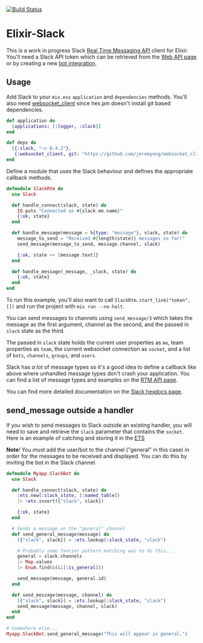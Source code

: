 [![Build
Status](https://api.travis-ci.org/BlakeWilliams/Elixir-Slack.svg?branch=master)](https://travis-ci.org/BlakeWilliams/Elixir-Slack)

# Elixir-Slack

This is a work in progress Slack [Real Time Messaging API] client for Elixir.
You'll need a Slack API token which can be retrieved from the [Web API page] or
by creating a new [bot integration].

[Real time Messaging API]: https://api.slack.com/rtm
[Web API page]: https://api.slack.com/web
[bot integration]: https://my.slack.com/services/new/bot

## Usage

Add Slack to your `mix.exs` `application` and `dependencies` methods. You'll
also need [websocket_client] since hex.pm doesn't install git based
dependencies.

[websocket_client]: https://github.com/jeremyong/websocket_client

```elixir
def application do
  [applications: [:logger, :slack]]
end

def deps do
  [{:slack, "~> 0.4.2"},
   {:websocket_client, git: "https://github.com/jeremyong/websocket_client"}]
end
```

Define a module that uses the Slack behaviour and defines the appropriate
callback methods.

```elixir
defmodule SlackRtm do
  use Slack

  def handle_connect(slack, state) do
    IO.puts "Connected as #{slack.me.name}"
    {:ok, state}
  end

  def handle_message(message = %{type: "message"}, slack, state) do
    message_to_send = "Received #{length(state)} messages so far!"
    send_message(message_to_send, message.channel, slack)

    {:ok, state ++ [message.text]}
  end

  def handle_message(_message, _slack, state) do
    {:ok, state}
  end
end
```

To run this example, you'll also want to call `SlackRtm.start_link("token", [])`
and run the project with `mix run --no-halt`.

You can send messages to channels using `send_message/3` which takes the message
as the first argument, channel as the second, and the passed in `slack` state
as the third.

The passed in `slack` state holds the current user properties as `me`, team
properties as `team`, the current websocket connection as `socket`, and a list
of  `bots`, `channels`, `groups`, and `users`.

[rtm.start]: https://api.slack.com/methods/rtm.start

Slack has *a lot* of message types so it's a good idea to define a callback like
above where unhandled message types don't crash your application. You can find a
list of message types and examples on the [RTM API page].

You can find more detailed documentation on the [Slack hexdocs page].

[RTM API page]: https://api.slack.com/rtm
[Slack hexdocs page]: http://hexdocs.pm/slack/

## send_message outside a handler

If you wish to send messages to Slack outside an existing handler, you will need to save and retrieve the `slack` parameter that contains the `socket`. Here is an example of catching and storing it in the [ETS](http://elixir-lang.org/getting-started/mix-otp/ets.html)

**Note**! You *must* add the user/bot to the channel ("general" in this case) in order for the messages to be received and displayed. You can do this by inviting the bot in the Slack channel.

```elixir
defmodule Myapp.SlackBot do
  use Slack

  def handle_connect(slack, state) do
    :ets.new(:slack_state, [:named_table])
    |> :ets.insert({"slack", slack})

    {:ok, state}
  end

  # Sends a message on the "general" channel
  def send_general_message(message) do
    [{"slack", slack}] = :ets.lookup(:slack_state, "slack")

    # Probably some fancier pattern matching way to do this...
    general = slack.channels
    |> Map.values
    |> Enum.find(&(&1[:is_general]))

    send_message(message, general.id)
  end

  def send_message(message, channel) do
    [{"slack", slack}] = :ets.lookup(:slack_state, "slack")
    send_message(message, channel, slack)
  end
end

# Somewhere else...
Myapp.SlackBot.send_general_message("This will appear in general.")
```
